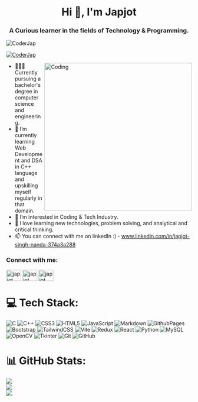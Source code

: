 <h1 align="center">Hi 👋, I'm Japjot </h1>
<h3 align="center">A Curious learner in the fields  of Technology & Programming.</h3>

<p align="left"> <img src="https://komarev.com/ghpvc/?username=CoderJap&label=Profile%20views&color=0e75b6&style=flat" alt="CoderJap" /> </p>

<p align="left"> <a href="https://github.com/ryo-ma/github-profile-trophy"><img src="https://github-profile-trophy.vercel.app/?username=CoderJap" alt="CoderJap" /></a> </p>

<img align="right" alt="Coding" width="400" src = "https://user-images.githubusercontent.com/74038190/212750147-854a394f-fee9-4080-9770-78a4b7ece53f.gif">



- 👨🏻‍🎓 Currently pursuing a bachelor's degree in computer science and engineering.
- 🌱 I’m currently learning Web Development and DSA in C++ language and upskilling myself regularly in that domain.
- 👀 I’m interested in Coding & Tech Industry.
- 💞️ I love learning new technologies, problem solving, and analytical and critical thinking.
- 📫 You can connect with me on linkedIn :) - www.linkedin.com/in/japjot-singh-nanda-374a3a288

<h3 align="left">Connect with me:</h3>
<p align="left">
<a href="https://www.linkedin.com/in/japjot-singh-nanda-374a3a288/" target="blank"><img align="center" src="https://raw.githubusercontent.com/rahuldkjain/github-profile-readme-generator/master/src/images/icons/Social/linked-in-alt.svg" alt="japjot singh nanda" height="30" width="40" /></a>
<a href="https://leetcode.com/CoderJap/" target="blank"><img align="center" src="https://raw.githubusercontent.com/rahuldkjain/github-profile-readme-generator/master/src/images/icons/Social/leet-code.svg" alt="japjot singh nanda" height="30" width="40" /></a>
<a href="https://www.hackerrank.com/profile/japjotwork007" target="blank"><img align="center" src="https://raw.githubusercontent.com/rahuldkjain/github-profile-readme-generator/master/src/images/icons/Social/hackerrank.svg" alt="japjot singh nanda" height="30" width="40" /></a>

</p>

# 💻 Tech Stack:

![C](https://img.shields.io/badge/c-%2300599C.svg?style=for-the-badge&logo=c&logoColor=white) ![C++](https://img.shields.io/badge/c++-%2300599C.svg?style=for-the-badge&logo=c%2B%2B&logoColor=white) ![CSS3](https://img.shields.io/badge/css3-%231572B6.svg?style=for-the-badge&logo=css3&logoColor=white) ![HTML5](https://img.shields.io/badge/html5-%23E34F26.svg?style=for-the-badge&logo=html5&logoColor=white) ![JavaScript](https://img.shields.io/badge/javascript-%23323330.svg?style=for-the-badge&logo=javascript&logoColor=%23F7DF1E) ![Markdown](https://img.shields.io/badge/markdown-%23000000.svg?style=for-the-badge&logo=markdown&logoColor=white) ![GithubPages](https://img.shields.io/badge/github%20pages-121013?style=for-the-badge&logo=github&logoColor=white) ![Bootstrap](https://img.shields.io/badge/bootstrap-%238511FA.svg?style=for-the-badge&logo=bootstrap&logoColor=white) ![TailwindCSS](https://img.shields.io/badge/tailwindcss-%2338B2AC.svg?style=for-the-badge&logo=tailwind-css&logoColor=white) ![Vite](https://img.shields.io/badge/vite-%23646CFF.svg?style=for-the-badge&logo=vite&logoColor=white) ![Redux](https://img.shields.io/badge/redux-%23593d88.svg?style=for-the-badge&logo=redux&logoColor=white) ![React](https://img.shields.io/badge/react-%2320232a.svg?style=for-the-badge&logo=react&logoColor=%2361DAFB) ![Python](https://img.shields.io/badge/python-3670A0?style=for-the-badge&logo=python&logoColor=ffdd54) ![MySQL](https://img.shields.io/badge/mysql-4479A1.svg?style=for-the-badge&logo=mysql&logoColor=white)  ![OpenCV](https://img.shields.io/badge/opencv-%23150458.svg?style=for-the-badge&logo=opencv&logoColor=white) ![Tkinter](https://img.shields.io/badge/tkinter-%23150458.svg?style=for-the-badge&logo=tkinter&logoColor=white) ![Git](https://img.shields.io/badge/git-%23F05033.svg?style=for-the-badge&logo=git&logoColor=white) ![GitHub](https://img.shields.io/badge/github-%23121011.svg?style=for-the-badge&logo=github&logoColor=white)

# 📊 GitHub Stats:
![](https://github-readme-stats.vercel.app/api?username=CoderJap&theme=radical&hide_border=false&include_all_commits=true&count_private=true)<br/>
![](https://github-readme-streak-stats.herokuapp.com/?user=CoderJap&theme=radical&hide_border=false)<br/>
![](https://github-readme-stats.vercel.app/api/top-langs/?username=CoderJap&theme=radical&hide_border=false&include_all_commits=true&count_private=true&layout=compact)










<!---
CoderJap/CoderJap is a ✨ special ✨ repository because its `README.md` (this file) appears on your GitHub profile.
You can click the Preview link to take a look at your changes.
--->
